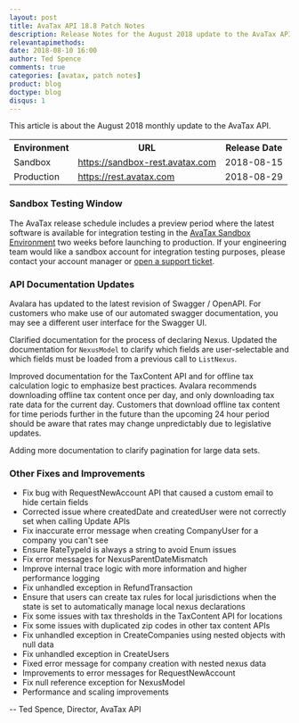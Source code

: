 ```yaml
---
layout: post
title: AvaTax API 18.8 Patch Notes
description: Release Notes for the August 2018 update to the AvaTax API
relevantapimethods:
date: 2018-08-10 16:00
author: Ted Spence
comments: true
categories: [avatax, patch notes]
product: blog
doctype: blog
disqus: 1
---
```


This article is about the August 2018 monthly update to the AvaTax API.

<div class="mobile-table">
    <table class="styled-table">
        <tr>
            <th>Environment</th>
            <th>URL</th>
            <th>Release Date</th>
        </tr>
        <tr>
            <td>Sandbox</td>
            <td><a href="https://sandbox-rest.avatax.com">https://sandbox-rest.avatax.com</a></td>
            <td>2018-08-15</td>
        </tr>
        <tr>
            <td>Production</td>
            <td><a href="https://rest.avatax.com">https://rest.avatax.com</a></td>
            <td>2018-08-29</td>
        </tr>
    </table>
</div>

<h3>Sandbox Testing Window</h3>

The AvaTax release schedule includes a preview period where the latest software is available for integration testing in the [AvaTax Sandbox Environment](https://sandbox-rest.avatax.com) two weeks before launching to production. If your engineering team would like a sandbox account for integration testing purposes, please contact your account manager or [open a support ticket](https://help.avalara.com/Directory/Contact_Avalara/Submit_a_Case).

<h3>API Documentation Updates</h3>

Avalara has updated to the latest revision of Swagger / OpenAPI.  For customers who make use of our automated swagger documentation, you may see a different user interface for the Swagger UI.

Clarified documentation for the process of declaring Nexus.  Updated the documentation for `NexusModel` to clarify which fields are user-selectable and which fields must be loaded from a previous call to `ListNexus`.

Improved documentation for the TaxContent API and for offline tax calculation logic to emphasize best practices.  Avalara recommends downloading offline tax content once per day, and only downloading tax rate data for the current day. Customers that download offline tax content for time periods further in the future than the upcoming 24 hour period should be aware that rates may change unpredictably due to legislative updates.

Adding more documentation to clarify pagination for large data sets.

<h3>Other Fixes and Improvements</h3>

<ul class="normal">
    <li>Fix bug with RequestNewAccount API that caused a custom email to hide certain fields</li>
    <li>Corrected issue where createdDate and createdUser were not correctly set when calling Update APIs</li>
    <li>Fix inaccurate error message when creating CompanyUser for a company you can't see</li>
    <li>Ensure RateTypeId is always a string to avoid Enum issues</li>
    <li>Fix error messages for NexusParentDateMismatch</li>
    <li>Improve internal trace logic with more information and higher performance logging</li>
    <li>Fix unhandled exception in RefundTransaction</li>
    <li>Ensure that users can create tax rules for local jurisdictions when the state is set to automatically manage local nexus declarations</li>
    <li>Fix some issues with tax thresholds in the TaxContent API for locations</li>
    <li>Fix some issues with duplicated zip codes in other tax content APIs</li>
    <li>Fix unhandled exception in CreateCompanies using nested objects with null data</li>
    <li>Fix unhandled exception in CreateUsers</li>
    <li>Fixed error message for company creation with nested nexus data</li>
    <li>Improvements to error messages for RequestNewAccount</li>
    <li>Fix null reference exception for NexusModel</li>
    <li>Performance and scaling improvements</li>
</ul>

-- Ted Spence, Director, AvaTax API
